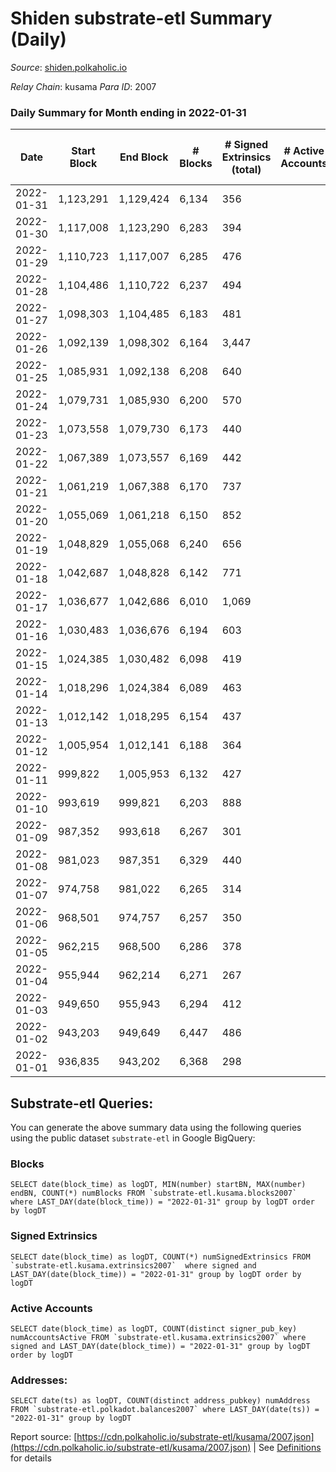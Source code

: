 # Shiden substrate-etl Summary (Daily)

_Source_: [shiden.polkaholic.io](https://shiden.polkaholic.io)

*Relay Chain*: kusama
*Para ID*: 2007



### Daily Summary for Month ending in 2022-01-31


| Date | Start Block | End Block | # Blocks | # Signed Extrinsics (total) | # Active Accounts | # Passive | # New | # Addresses with Balances | # Events | # Transfers | # XCM Transfers In | # XCM Transfers Out |
| ---- | ----------- | --------- | -------- | --------------------------- | ----------------- | --------- | ----- | ------------------------- | -------- | ----------- | ------------------ | ------------------- |
| 2022-01-31 | 1,123,291 | 1,129,424 | 6,134  | 356 |  |  |  | 41,991 | 85,218 | 7,650 ($386,586.53) |   |   |
| 2022-01-30 | 1,117,008 | 1,123,290 | 6,283  | 394 |  |  |  |  | 65,285 | 7,203 ($243,394.86) |   |   |
| 2022-01-29 | 1,110,723 | 1,117,007 | 6,285  | 476 |  |  |  |  | 92,394 | 7,932 ($401,338.54) |   |   |
| 2022-01-28 | 1,104,486 | 1,110,722 | 6,237  | 494 |  |  |  |  | 87,642 | 8,088 ($680,164.54) |   |   |
| 2022-01-27 | 1,098,303 | 1,104,485 | 6,183  | 481 |  |  |  |  | 75,868 | 8,695 ($340,893.93) |   |   |
| 2022-01-26 | 1,092,139 | 1,098,302 | 6,164  | 3,447 |  |  |  |  | 221,366 | 24,227 ($846,265.70) |   |   |
| 2022-01-25 | 1,085,931 | 1,092,138 | 6,208  | 640 |  |  |  |  | 69,858 | 7,014 ($1,585,882.87) |   |   |
| 2022-01-24 | 1,079,731 | 1,085,930 | 6,200  | 570 |  |  |  |  | 87,369 | 7,094 ($12,346,469.69) |   |   |
| 2022-01-23 | 1,073,558 | 1,079,730 | 6,173  | 440 |  |  |  |  | 73,744 | 6,839 ($374,782.60) |   |   |
| 2022-01-22 | 1,067,389 | 1,073,557 | 6,169  | 442 |  |  |  |  | 82,469 | 7,109 ($605,171.65) |   |   |
| 2022-01-21 | 1,061,219 | 1,067,388 | 6,170  | 737 |  |  |  |  | 87,545 | 7,229 ($1,160,955.50) |   |   |
| 2022-01-20 | 1,055,069 | 1,061,218 | 6,150  | 852 |  |  |  |  | 70,563 | 6,710 ($242,249.86) |   |   |
| 2022-01-19 | 1,048,829 | 1,055,068 | 6,240  | 656 |  |  |  |  | 60,228 | 6,669 ($556,412.42) |   |   |
| 2022-01-18 | 1,042,687 | 1,048,828 | 6,142  | 771 |  |  |  |  | 65,609 | 6,827 ($1,551,317.77) |   |   |
| 2022-01-17 | 1,036,677 | 1,042,686 | 6,010  | 1,069 |  |  |  |  | 106,744 | 7,459 ($1,811,820.82) |   |   |
| 2022-01-16 | 1,030,483 | 1,036,676 | 6,194  | 603 |  |  |  |  | 62,456 | 6,808 ($472,452.52) |   |   |
| 2022-01-15 | 1,024,385 | 1,030,482 | 6,098  | 419 |  |  |  |  | 63,099 | 6,676 ($378,561.08) |   |   |
| 2022-01-14 | 1,018,296 | 1,024,384 | 6,089  | 463 |  |  |  |  | 74,551 | 6,792 ($1,171,112.73) |   |   |
| 2022-01-13 | 1,012,142 | 1,018,295 | 6,154  | 437 |  |  |  |  | 59,101 | 6,581 ($623,959.49) |   |   |
| 2022-01-12 | 1,005,954 | 1,012,141 | 6,188  | 364 |  |  |  |  | 66,559 | 6,736 ($395,032.27) |   |   |
| 2022-01-11 | 999,822 | 1,005,953 | 6,132  | 427 |  |  |  |  | 66,355 | 6,747 ($157,916.12) |   |   |
| 2022-01-10 | 993,619 | 999,821 | 6,203  | 888 |  |  |  |  | 66,792 | 7,191 ($928,486.20) |   |   |
| 2022-01-09 | 987,352 | 993,618 | 6,267  | 301 |  |  |  |  | 61,677 | 6,809 ($250,701.26) |   |   |
| 2022-01-08 | 981,023 | 987,351 | 6,329  | 440 |  |  |  |  | 56,906 | 6,871 ($1,446,670.23) |   |   |
| 2022-01-07 | 974,758 | 981,022 | 6,265  | 314 |  |  |  |  | 65,190 | 6,804 ($151,473.15) |   |   |
| 2022-01-06 | 968,501 | 974,757 | 6,257  | 350 |  |  |  |  | 75,188 | 6,867 ($362,840.17) |   |   |
| 2022-01-05 | 962,215 | 968,500 | 6,286  | 378 |  |  |  |  | 65,063 | 6,770 ($346,209.96) |   |   |
| 2022-01-04 | 955,944 | 962,214 | 6,271  | 267 |  |  |  |  | 66,725 | 6,685 ($174,519.28) |   |   |
| 2022-01-03 | 949,650 | 955,943 | 6,294  | 412 |  |  |  |  | 61,315 | 6,815 ($278,926.89) |   |   |
| 2022-01-02 | 943,203 | 949,649 | 6,447  | 486 |  |  |  |  | 78,173 | 7,331 ($579,017.23) |   |   |
| 2022-01-01 | 936,835 | 943,202 | 6,368  | 298 |  |  |  |  | 68,756 | 6,927 ($162,057.73) |   |   |

## Substrate-etl Queries:
You can generate the above summary data using the following queries using the public dataset `substrate-etl` in Google BigQuery:


### Blocks
```
SELECT date(block_time) as logDT, MIN(number) startBN, MAX(number) endBN, COUNT(*) numBlocks FROM `substrate-etl.kusama.blocks2007`  where LAST_DAY(date(block_time)) = "2022-01-31" group by logDT order by logDT
```


### Signed Extrinsics
```
SELECT date(block_time) as logDT, COUNT(*) numSignedExtrinsics FROM `substrate-etl.kusama.extrinsics2007`  where signed and LAST_DAY(date(block_time)) = "2022-01-31" group by logDT order by logDT
```


### Active Accounts
```
SELECT date(block_time) as logDT, COUNT(distinct signer_pub_key) numAccountsActive FROM `substrate-etl.kusama.extrinsics2007` where signed and LAST_DAY(date(block_time)) = "2022-01-31" group by logDT order by logDT
```


### Addresses:
```
SELECT date(ts) as logDT, COUNT(distinct address_pubkey) numAddress FROM `substrate-etl.polkadot.balances2007` where LAST_DAY(date(ts)) = "2022-01-31" group by logDT
```



Report source: [https://cdn.polkaholic.io/substrate-etl/kusama/2007.json](https://cdn.polkaholic.io/substrate-etl/kusama/2007.json) | See [Definitions](/DEFINITIONS.md) for details
